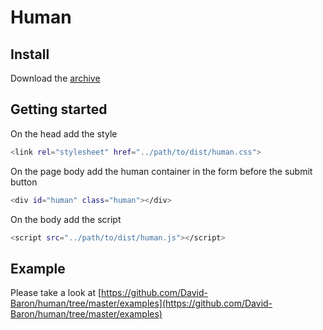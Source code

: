 # Human

## Install

Download the [archive](https://github.com/David-Baron/archive/master.zip)

## Getting started

On the head add the style

```bash
<link rel="stylesheet" href="../path/to/dist/human.css">
```

On the page body add the human container in the form before the submit button

```bash
<div id="human" class="human"></div>
```

On the body add the script

```bash
<script src="../path/to/dist/human.js"></script>
```

## Example

Please take a look at [https://github.com/David-Baron/human/tree/master/examples](https://github.com/David-Baron/human/tree/master/examples)
